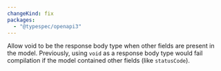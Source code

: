 ```yaml
---
changeKind: fix
packages:
  - "@typespec/openapi3"
---
```


Allow void to be the response body type when other fields are present in the model. Previously, using `void` as a response body type would fail compilation if the model contained other fields (like `statusCode`).
